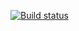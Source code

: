 [![Build status](https://ci.appveyor.com/api/projects/status/w4cqlbad8ukknyr0/branch/master?svg=true)](https://ci.appveyor.com/project/l0197d/qa-2-1/branch/master)
